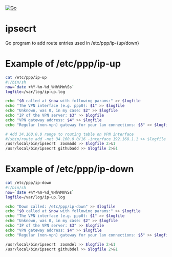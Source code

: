 [![Go](https://github.com/cwxstat/ipsecrt/actions/workflows/go.yml/badge.svg)](https://github.com/cwxstat/ipsecrt/actions/workflows/go.yml)
# ipsecrt
Go program to add route entries used in /etc/ppp/ip-{up/down}

# Example of /etc/ppp/ip-up

```bash
cat /etc/ppp/ip-up 
#!/bin/sh
now=`date +%Y-%m-%d_%Hh%Mm%Ss`
logfile=/var/log/ip-up.log

echo "$0 called at $now with following params:" >> $logfile
echo "The VPN interface (e.g. ppp0): $1" >> $logfile
echo "Unknown, was 0, in my case: $2" >> $logfile
echo "IP of the VPN server: $3" >> $logfile
echo "VPN gateway address: $4" >> $logfile
echo "Regular (non-vpn) gateway for your lan connections: $5" >> $logfile

# Add 34.160.0.0 range to routing table on VPN interface
#/sbin/route add -net 34.160.0.0/16 -interface 192.168.1.1 >> $logfile 2>&1
/usr/local/bin/ipsecrt  zoomadd >> $logfile 2>&1
/usr/local/bin/ipsecrt githubadd >> $logfile 2>&1

```

# Example of /etc/ppp/ip-down

```bash
cat /etc/ppp/ip-down 
#!/bin/sh
now=`date +%Y-%m-%d_%Hh%Mm%Ss`
logfile=/var/log/ip-up.log

echo "Down called: /etc/ppp/ip-down" >> $logfile
echo "$0 called at $now with following params:" >> $logfile
echo "The VPN interface (e.g. ppp0): $1" >> $logfile
echo "Unknown, was 0, in my case: $2" >> $logfile
echo "IP of the VPN server: $3" >> $logfile
echo "VPN gateway address: $4" >> $logfile
echo "Regular (non-vpn) gateway for your lan connections: $5" >> $logfile

/usr/local/bin/ipsecrt  zoomdel >> $logfile 2>&1
/usr/local/bin/ipsecrt githubdel >> $logfile 2>&1

```
